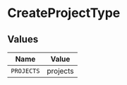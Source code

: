 # CreateProjectType


## Values

| Name       | Value      |
| ---------- | ---------- |
| `PROJECTS` | projects   |